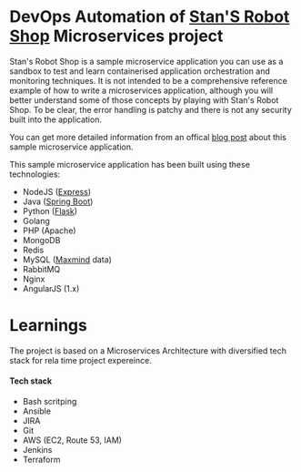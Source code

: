 # DevOps Automation of [Stan'S Robot Shop](https://www.instana.com/blog/stans-robot-shop-sample-microservice-application/) Microservices project

Stan's Robot Shop is a sample microservice application you can use as a sandbox to test and learn containerised application orchestration and monitoring techniques. It is not intended to be a comprehensive reference example of how to write a microservices application, although you will better understand some of those concepts by playing with Stan's Robot Shop. To be clear, the error handling is patchy and there is not any security built into the application.

You can get more detailed information from an offical [blog post](https://www.instana.com/blog/stans-robot-shop-sample-microservice-application/) about this sample microservice application.

This sample microservice application has been built using these technologies:
- NodeJS ([Express](http://expressjs.com/))
- Java ([Spring Boot](https://spring.io/))
- Python ([Flask](http://flask.pocoo.org))
- Golang
- PHP (Apache)
- MongoDB
- Redis
- MySQL ([Maxmind](http://www.maxmind.com) data)
- RabbitMQ
- Nginx
- AngularJS (1.x)

# Learnings 
The project is based on a Microservices Architecture with diversified tech stack for rela time project expereince.

#### Tech stack
- Bash scritping
- Ansible
- JIRA
- Git
- AWS (EC2, Route 53, IAM)
- Jenkins
- Terraform
